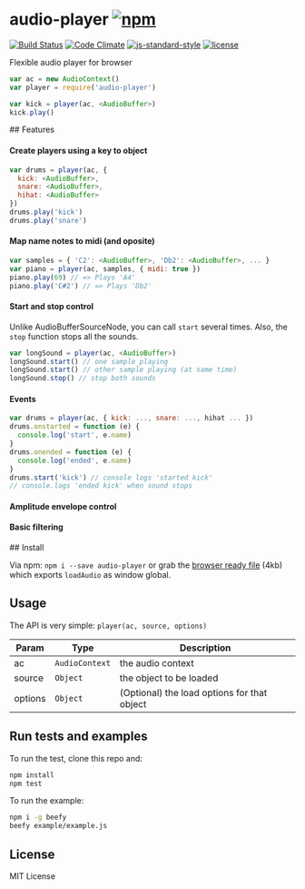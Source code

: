 # audio-player [![npm](https://img.shields.io/npm/v/audio-player.svg)](https://www.npmjs.com/package/audio-player)

[![Build Status](https://travis-ci.org/danigb/audio-player.svg?branch=master)](https://travis-ci.org/danigb/audio-player) [![Code Climate](https://codeclimate.com/github/danigb/audio-player/badges/gpa.svg)](https://codeclimate.com/github/danigb/audio-player) [![js-standard-style](https://img.shields.io/badge/code%20style-standard-brightgreen.svg?style=flat)](https://github.com/feross/standard) [![license](https://img.shields.io/npm/l/audio-player.svg)](https://www.npmjs.com/package/audio-player)

Flexible audio player for browser

```js
var ac = new AudioContext()
var player = require('audio-player')

var kick = player(ac, <AudioBuffer>)
kick.play()
```

## Features

#### Create players using a key to <AudioBuffer> object

```js
var drums = player(ac, {
  kick: <AudioBuffer>,
  snare: <AudioBuffer>,
  hihat: <AudioBuffer>
})
drums.play('kick')
drums.play('snare')
```

#### Map name notes to midi (and oposite)

```js
var samples = { 'C2': <AudioBuffer>, 'Db2': <AudioBuffer>, ... }
var piano = player(ac, samples, { midi: true })
piano.play(69) // => Plays 'A4'
piano.play('C#2') // => Plays 'Db2'
```

#### Start and stop control

Unlike AudioBufferSourceNode, you can call `start` several times. Also, the `stop` function stops all the sounds.

```js
var longSound = player(ac, <AudioBuffer>)
longSound.start() // one sample playing
longSound.start() // other sample playing (at same time)
longSound.stop() // stop both sounds
```

#### Events

```js
var drums = player(ac, { kick: ..., snare: ..., hihat ... })
drums.onstarted = function (e) {
  console.log('start', e.name)
}
drums.onended = function (e) {
  console.log('ended', e.name)
}
drums.start('kick') // console logs 'started kick'
// console.logs 'ended kick' when sound stops
```

#### Amplitude envelope control

#### Basic filtering

## Install

Via npm: `npm i --save audio-player` or grab the [browser ready file](https://raw.githubusercontent.com/danigb/audio-player/master/dist/audio-player.min.js) (4kb) which exports `loadAudio` as window global.

## Usage

<a name="load"></a>

The API is very simple: `player(ac, source, options)`

| Param | Type | Description |
| --- | --- | --- |
| ac | <code>AudioContext</code> | the audio context |
| source | <code>Object</code> | the object to be loaded |
| options | <code>Object</code> | (Optional) the load options for that object |


## Run tests and examples

To run the test, clone this repo and:

```bash
npm install
npm test
```

To run the example:

```bash
npm i -g beefy
beefy example/example.js
```

## License

MIT License
